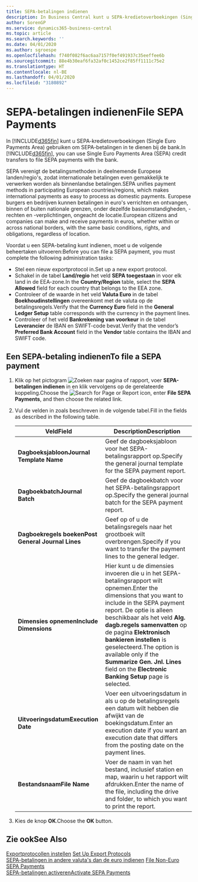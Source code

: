 ```yaml
---
title: SEPA-betalingen indienen
description: In Business Central kunt u SEPA-kredietoverboekingen (Single Euro Payments Area) gebruiken om SEPA-betalingen in te dienen bij de bank.
author: SorenGP
ms.service: dynamics365-business-central
ms.topic: article
ms.search.keywords: ''
ms.date: 04/01/2020
ms.author: sgroespe
ms.openlocfilehash: f740f082f6ac6aa7157f0ef491937c35eeffee6b
ms.sourcegitcommit: 88e4b30eaf6fa32af0c1452ce2f85ff1111c75e2
ms.translationtype: HT
ms.contentlocale: nl-BE
ms.lasthandoff: 04/01/2020
ms.locfileid: "3180892"
---
```

# <a name="file-sepa-payments"></a><span data-ttu-id="ab4ba-103">SEPA-betalingen indienen</span><span class="sxs-lookup"><span data-stu-id="ab4ba-103">File SEPA Payments</span></span>
<span data-ttu-id="ab4ba-104">In [!INCLUDE[d365fin](../../includes/d365fin_md.md)] kunt u SEPA-kredietoverboekingen (Single Euro Payments Area) gebruiken om SEPA-betalingen in te dienen bij de bank.</span><span class="sxs-lookup"><span data-stu-id="ab4ba-104">In [!INCLUDE[d365fin](../../includes/d365fin_md.md)], you can use Single Euro Payments Area (SEPA) credit transfers to file SEPA payments with the bank.</span></span>  

<span data-ttu-id="ab4ba-105">SEPA verenigt de betalingsmethoden in deelnemende Europese landen/regio's, zodat internationale betalingen even gemakkelijk te verwerken worden als binnenlandse betalingen.</span><span class="sxs-lookup"><span data-stu-id="ab4ba-105">SEPA unifies payment methods in participating European countries/regions, which makes international payments as easy to process as domestic payments.</span></span> <span data-ttu-id="ab4ba-106">Europese burgers en bedrijven kunnen betalingen in euro's verrichten en ontvangen, binnen of buiten nationale grenzen, onder dezelfde basisomstandigheden, -rechten en -verplichtingen, ongeacht de locatie.</span><span class="sxs-lookup"><span data-stu-id="ab4ba-106">European citizens and companies can make and receive payments in euros, whether within or across national borders, with the same basic conditions, rights, and obligations, regardless of location.</span></span>  

<span data-ttu-id="ab4ba-107">Voordat u een SEPA-betaling kunt indienen, moet u de volgende beheertaken uitvoeren:</span><span class="sxs-lookup"><span data-stu-id="ab4ba-107">Before you can file a SEPA payment, you must complete the following administration tasks:</span></span>  

- <span data-ttu-id="ab4ba-108">Stel een nieuw exportprotocol in.</span><span class="sxs-lookup"><span data-stu-id="ab4ba-108">Set up a new export protocol.</span></span>
- <span data-ttu-id="ab4ba-109">Schakel in de tabel **Land/regio** het veld **SEPA toegestaan** in voor elk land in de EEA-zone.</span><span class="sxs-lookup"><span data-stu-id="ab4ba-109">In the **Country/Region** table, select the **SEPA Allowed** field for each country that belongs to the EEA zone.</span></span>  
- <span data-ttu-id="ab4ba-110">Controleer of de waarde in het veld **Valuta Euro** in de tabel **Boekhoudinstellingen** overeenkomt met de valuta op de betalingsregels.</span><span class="sxs-lookup"><span data-stu-id="ab4ba-110">Verify that the **Currency Euro** field in the **General Ledger Setup** table corresponds with the currency in the payment lines.</span></span>  
- <span data-ttu-id="ab4ba-111">Controleer of het veld **Bankrekening van voorkeur** in de tabel **Leverancier** de IBAN en SWIFT-code bevat.</span><span class="sxs-lookup"><span data-stu-id="ab4ba-111">Verify that the vendor’s **Preferred Bank Account** field in the **Vendor** table contains the IBAN and SWIFT code.</span></span>  

## <a name="to-file-a-sepa-payment"></a><span data-ttu-id="ab4ba-112">Een SEPA-betaling indienen</span><span class="sxs-lookup"><span data-stu-id="ab4ba-112">To file a SEPA payment</span></span>  

1.  <span data-ttu-id="ab4ba-113">Klik op het pictogram ![Zoeken naar pagina of rapport](../../media/ui-search/search_small.png "Het pictogram Zoeken naar pagina of rapport"), voer **SEPA-betalingen indienen** in en klik vervolgens op de gerelateerde koppeling.</span><span class="sxs-lookup"><span data-stu-id="ab4ba-113">Choose the ![Search for Page or Report](../../media/ui-search/search_small.png "Search for Page or Report icon") icon, enter **File SEPA Payments**, and then choose the related link.</span></span>  
2.  <span data-ttu-id="ab4ba-114">Vul de velden in zoals beschreven in de volgende tabel.</span><span class="sxs-lookup"><span data-stu-id="ab4ba-114">Fill in the fields as described in the following table.</span></span>  

    |<span data-ttu-id="ab4ba-115">Veld</span><span class="sxs-lookup"><span data-stu-id="ab4ba-115">Field</span></span>|<span data-ttu-id="ab4ba-116">Description</span><span class="sxs-lookup"><span data-stu-id="ab4ba-116">Description</span></span>|  
    |---------------------------------|---------------------------------------|  
    |<span data-ttu-id="ab4ba-117">**Dagboeksjabloon**</span><span class="sxs-lookup"><span data-stu-id="ab4ba-117">**Journal Template Name**</span></span>|<span data-ttu-id="ab4ba-118">Geef de dagboeksjabloon voor het SEPA-betalingsrapport op.</span><span class="sxs-lookup"><span data-stu-id="ab4ba-118">Specify the general journal template for the SEPA payment report.</span></span>|  
    |<span data-ttu-id="ab4ba-119">**Dagboekbatch**</span><span class="sxs-lookup"><span data-stu-id="ab4ba-119">**Journal Batch**</span></span>|<span data-ttu-id="ab4ba-120">Geef de dagboekbatch voor het SEPA-betalingsrapport op.</span><span class="sxs-lookup"><span data-stu-id="ab4ba-120">Specify the general journal batch for the SEPA payment report.</span></span>|  
    |<span data-ttu-id="ab4ba-121">**Dagboekregels boeken**</span><span class="sxs-lookup"><span data-stu-id="ab4ba-121">**Post General Journal Lines**</span></span>|<span data-ttu-id="ab4ba-122">Geef op of u de betalingsregels naar het grootboek wilt overbrengen.</span><span class="sxs-lookup"><span data-stu-id="ab4ba-122">Specify if you want to transfer the payment lines to the general ledger.</span></span>|  
    |<span data-ttu-id="ab4ba-123">**Dimensies opnemen**</span><span class="sxs-lookup"><span data-stu-id="ab4ba-123">**Include Dimensions**</span></span>|<span data-ttu-id="ab4ba-124">Hier kunt u de dimensies invoeren die u in het SEPA-betalingsrapport wilt opnemen.</span><span class="sxs-lookup"><span data-stu-id="ab4ba-124">Enter the dimensions that you want to include in the SEPA payment report.</span></span> <span data-ttu-id="ab4ba-125">De optie is alleen beschikbaar als het veld **Alg. dagb.regels samenvatten** op de pagina **Elektronisch bankieren instellen** is geselecteerd.</span><span class="sxs-lookup"><span data-stu-id="ab4ba-125">The option is available only if the **Summarize Gen. Jnl. Lines** field on the **Electronic Banking Setup** page is selected.</span></span>|  
    |<span data-ttu-id="ab4ba-126">**Uitvoeringsdatum**</span><span class="sxs-lookup"><span data-stu-id="ab4ba-126">**Execution Date**</span></span>|<span data-ttu-id="ab4ba-127">Voer een uitvoeringsdatum in als u op de betalingsregels een datum wilt hebben die afwijkt van de boekingsdatum.</span><span class="sxs-lookup"><span data-stu-id="ab4ba-127">Enter an execution date if you want an execution date that differs from the posting date on the payment lines.</span></span>|  
    |<span data-ttu-id="ab4ba-128">**Bestandsnaam**</span><span class="sxs-lookup"><span data-stu-id="ab4ba-128">**File Name**</span></span>|<span data-ttu-id="ab4ba-129">Voer de naam in van het bestand, inclusief station en map, waarin u het rapport wilt afdrukken.</span><span class="sxs-lookup"><span data-stu-id="ab4ba-129">Enter the name of the file, including the drive and folder, to which you want to print the report.</span></span>|  

3.  <span data-ttu-id="ab4ba-130">Kies de knop **OK**.</span><span class="sxs-lookup"><span data-stu-id="ab4ba-130">Choose the **OK** button.</span></span>  

## <a name="see-also"></a><span data-ttu-id="ab4ba-131">Zie ook</span><span class="sxs-lookup"><span data-stu-id="ab4ba-131">See Also</span></span>  
 <span data-ttu-id="ab4ba-132">[Exportprotocollen instellen](how-to-set-up-export-protocols.md) </span><span class="sxs-lookup"><span data-stu-id="ab4ba-132">[Set Up Export Protocols](how-to-set-up-export-protocols.md) </span></span>  
 <span data-ttu-id="ab4ba-133">[SEPA-betalingen in andere valuta's dan de euro indienen](how-to-file-non-euro-sepa-payments.md) </span><span class="sxs-lookup"><span data-stu-id="ab4ba-133">[File Non-Euro SEPA Payments](how-to-file-non-euro-sepa-payments.md) </span></span>  
 [<span data-ttu-id="ab4ba-134">SEPA-betalingen activeren</span><span class="sxs-lookup"><span data-stu-id="ab4ba-134">Activate SEPA Payments</span></span>](how-to-activate-sepa-payments.md)
